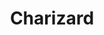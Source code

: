 ---
id: piece
title: Charizard
source: charzard.jpg
materials: "Marker and digital, print"
tags:
    - marker
    - pokemon
    - digital
---